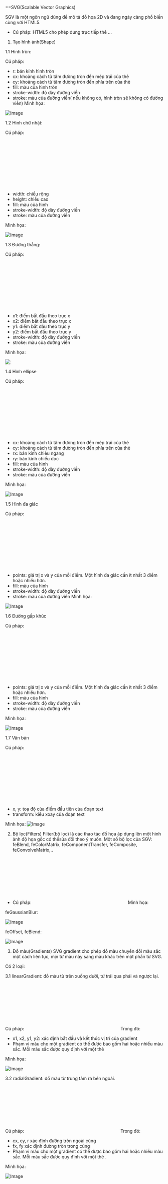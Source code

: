 ==SVG(Scalable Vector Graphics)

SGV là một ngôn ngữ dùng để mô tả đồ họa 2D và đang ngày càng phổ biến cùng với HTML5.

* Cú pháp: HTML5 cho phép dung trực tiếp thẻ <sgv>
<sgv>...</sgv>

1. Tạo hình ảnh(Shape)

1.1 Hình tròn:

Cú pháp:

  <sgv><circle cx=".." cy="value" r=".." stroke=".." stroke-width=".." fill=".." /></svg>
- r: bán kính hình tròn
- cx: khoảng cách từ tâm đường tròn đến mép trái của thẻ <sgv>
- cy: khoảng cách từ tâm đường tròn đến phía trên của thẻ <sgv>
- fill: màu của hình tròn
- stroke-width: độ dày đường viền
- stroke: màu của đường viền( nếu không có, hình tròn sẽ không có đường viền)
Minh họa:

![Image](/screenshots/hinh1.png)

1.2 Hình chữ nhật:

Cú pháp:

  <svg><rect width=".." height=".." fill=".." stroke=".." stroke-width=".." /></svg>
- width: chiều rộng
- height: chiều cao
- fill: màu của hình
- stroke-width: độ dày đường viền
- stroke: màu của đường viền

Minh họa:

![Image](./screenshots/hinh2.png)

1.3 Đường thẳng:

Cú pháp:

  <svg><line x1=".." y1=".." x2=".." y2=".." stroke=".." stroke-width=".." /></svg>
- x1: điểm bắt đầu theo trục x
- x2: điểm bắt đầu theo trục x
- y1: điểm bắt đầu theo trục y
- y2: điểm bắt đầu theo trục y
- stroke-width: độ dày đường viền
- stroke: màu của đường viền

Minh họa:

![](./screenshots/hinh3.png)

1.4 Hình ellipse

Cú pháp:

  <svg><ellipse cx=".." cy=".." rx=".." ry=".." fill=".." stroke=".." stroke-width=".." /></svg>
- cx: khoảng cách từ tâm đường tròn đến mép trái của thẻ <sgv>
- cy: khoảng cách từ tâm đường tròn đến phía trên của thẻ <sgv>
- rx: bán kính chiều ngang
- ry: bán kính chiều dọc
- fill: màu của hình
- stroke-width: độ dày đường viền
- stroke: màu của đường viền

Minh họa:

![Image](./screenshots/hinh4.png)

1.5 Hình đa giác

Cú pháp:

  <svg><polygon points="..,.. ..,.. ..,.." fill=".." stroke= ".." stroke-width=".." /></svg>
- points: giá trị x và y của mỗi điểm. Một hình đa giác cần ít nhất 3 điểm hoặc nhiều hơn.
- fill: màu của hình
- stroke-width: độ dày đường viền
- stroke: màu của đường viền
Minh họa:

![Image](./screenshots/hinh5.png)

1.6 Đường gấp khúc

Cú pháp:

  <svg><polyline points="..,.. ..,.. ..,.." fill=".." stroke=".." stroke-width=".." /></svg>
- points: giá trị x và y của mỗi điểm. Một hình đa giác cần ít nhất 3 điểm hoặc nhiều hơn.
- fill: màu của hình
- stroke-width: độ dày đường viền
- stroke: màu của đường viền

Minh họa:

![Image](./screenshots/hinh6.png)

1.7 Văn bản

Cú pháp:

  <svg><text x=".." y=".." fill=".." transform="..">Text</text></svg>
- x, y: toạ độ của điểm đầu tiên của đoạn text
- transform: kiểu xoay của đoạn text

Minh họa:
![Image](./screenshots/hinh7.png)

2. Bộ lọc(Filters)
Filter(bộ lọc) là các thao tác đồ họa áp dụng lên một hình ảnh độ họa gốc có thểsửa đổi theo ý muốn.
Một số bộ lọc của SGV: feBlend, feColorMatrix, feComponentTransfer, feComposite, feConvolveMatrix,..
* Cú pháp:
  <svg>
    <defs>
      <filter id="ID">
        <filter in=".." stdDeviation=".." />
      </filter>
    </defs>
      <phần tử SVG filter="url(#ID)" />
  </svg>
Minh họa:

feGaussianBlur:

![Image](./screenshots/hinh8.png)

feOffset, feBlend:

![Image](./screenshots/hinh9.png)

3. Đổ màu(Gradients)
SVG gradient cho phép đổ màu chuyển đổi màu sắc một cách liên tục, mịn từ màu này sang màu khác trên một phần từ SVG.

Có 2 loại:

3.1 linearGradient: đổ màu từ trên xuống dưới, từ trái qua phải và ngược lại.

Cú pháp:
  <svg>
    <defs>
      linearGradient id="ID" x1=".." y1=".." x2=".." y2="..">
        <stop offset=".." stop-color=".." />
        <stop offset=".." stop-color=".."/>
      </linearGradient>
    </defs>
    <phần tử SVG fill="url(#ID)" />
  </svg>
Trong đó:
- x1, x2, y1, y2: xác định bắt đầu và kết thúc vị trí của gradient
- Phạm vi màu cho một gradient có thể được bao gồm hai hoặc nhiều màu sắc. Mỗi màu sắc được quy định với một thẻ <stop>

Minh họa:

![Image](./screenshots/hinh10.png)

3.2 radialGradient: đổ màu từ trung tâm ra bên ngoài.

Cú pháp:
  <svg>
    <defs>
      <radialGradient id="ID" cx=".." cy=".." r=".." fx=".." fy="..">
          <stop offset=".."   stop-color=".." />
          <stop offset=".." stop-color=".."  />
      </radialGradient>
    </defs>
    <phần tử SVG fill="url(#ID)" />
  </svg>
Trong đó:
- cx, cy, r xác định đường tròn ngoài cùng
- fx, fy xác định đường tròn trong cùng
- Phạm vi màu cho một gradient có thể được bao gồm hai hoặc nhiều màu sắc. Mỗi màu sắc được quy định với một thẻ <stop>.

Minh họa:

![Image](./screenshots/hinh11.png)
